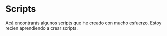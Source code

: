 # Scripts
Acá encontrarás algunos scripts que he creado con mucho esfuerzo. Estoy recien aprendiendo a crear scripts.
